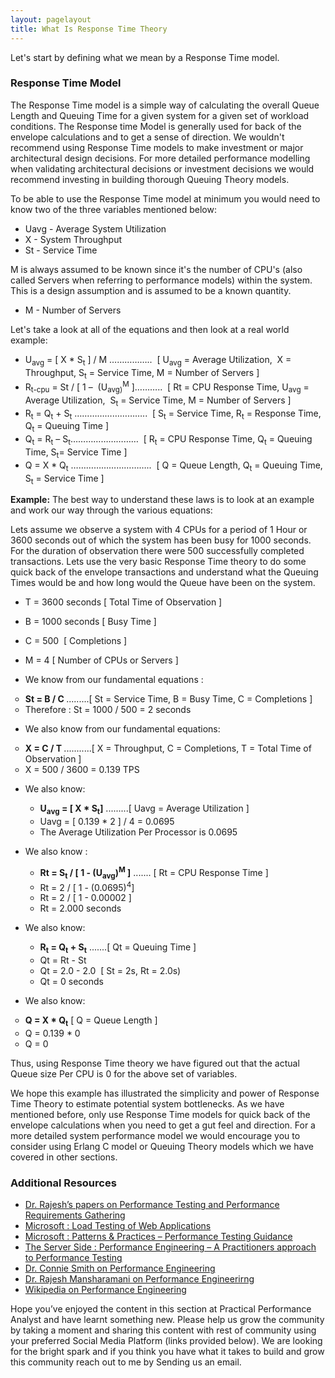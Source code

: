 ```yaml
---
layout: pagelayout
title: What Is Response Time Theory
---
```


Let's start by defining what we mean by a Response Time model.

### Response Time Model

The Response Time model is a simple way of calculating the overall Queue Length and Queuing Time for a given system for a given set of workload conditions. The Response time Model is generally used for back of the envelope calculations and to get a sense of direction. We wouldn't recommend using Response Time models to make investment or major architectural design decisions. For more detailed performance modelling when validating architectural decisions or investment decisions we would recommend investing in building thorough Queuing Theory models.

To be able to use the Response Time model at minimum you would need to know two of the three variables mentioned below:

  * Uavg - Average System Utilization
  * X  - System Throughput
  * St - Service Time

M is always assumed to be known since it's the number of CPU's (also called Servers when referring to performance models) within the system. This is a design assumption and is assumed to be a known quantity.

  * M - Number of Servers

Let's take a look at all of the equations and then look at a real world example:

  * U<sub>avg</sub> = [ X * S<sub>t</sub> ] / M &#8230;&#8230;&#8230;&#8230;&#8230;..  [ U<sub>avg</sub> = Average Utilization,  X = Throughput, S<sub>t</sub> = Service Time, M = Number of Servers ]
  * R<sub>t-cpu</sub> = St / [ 1 &#8211;  (U<sub>avg)</sub><sup>M</sup> ]&#8230;&#8230;&#8230;..  [ Rt = CPU Response Time, U<sub>avg</sub> = Average Utilization,  S<sub>t</sub> = Service Time, M = Number of Servers ]
  * R<sub>t</sub> = Q<sub>t</sub> + S<sub>t</sub> &#8230;&#8230;&#8230;&#8230;&#8230;&#8230;&#8230;&#8230;&#8230;..  [ S<sub>t</sub> = Service Time, R<sub>t</sub> = Response Time, Q<sub>t</sub> = Queuing Time ]
  * Q<sub>t</sub> = R<sub>t</sub> &#8211; S<sub>t</sub>&#8230;&#8230;&#8230;&#8230;&#8230;&#8230;&#8230;&#8230;&#8230;  [ R<sub>t</sub> = CPU Response Time, Q<sub>t</sub> = Queuing Time, S<sub>t</sub>= Service Time ]
  * Q = X * Q<sub>t</sub> &#8230;&#8230;&#8230;&#8230;&#8230;&#8230;&#8230;&#8230;&#8230;&#8230;..  [ Q = Queue Length, Q<sub>t</sub> = Queuing Time, S<sub>t</sub> = Service Time ]

**Example:** The best way to understand these laws is to look at an example and work our way through the various equations:

Lets assume we observe a system with 4 CPUs for a period of 1 Hour or 3600 seconds out of which the system has been busy for 1000 seconds. For the duration of observation there were 500 successfully completed transactions. Lets use the very basic Response Time theory to do some quick back of the envelope transactions and understand what the Queuing Times would be and how long would the Queue have been on the system.

  * T = 3600 seconds [ Total Time of Observation ]
  * B = 1000 seconds [ Busy Time ]
  * C = 500  [ Completions ]
  * M = 4 [ Number of CPUs or Servers ]

  * We know from our fundamental equations :
  
   <ul style="list-style-type: circle;">
      <li>
        <strong>St = B / C </strong>.........[ St = Service Time, B = Busy Time, C = Completions ]
      </li>
      <li>
        Therefore : St = 1000 / 500 = 2 seconds
      </li>
   </ul>

  * We also know from our fundamental equations:
  
   <ul style="list-style-type: circle;">
      <li>
        <strong>X = C / T </strong>...........[ X = Throughput, C = Completions, T = Total Time of Observation ]
      </li>
      <li>
        X = 500 / 3600 = 0.139 TPS
      </li>
   </ul>

  * We also know:
      * **U<sub>avg</sub> = [ X * S<sub>t</sub>]** .........[ Uavg = Average Utilization ]
      * Uavg = [ 0.139 * 2 ] / 4 = 0.0695
      * The Average Utilization Per Processor is 0.0695

  * We also know :
      * **Rt = S<sub>t</sub> / [ 1 - (U<sub>avg</sub>)<sup>M</sup> ]** ....... [ Rt = CPU Response Time ]
      * Rt = 2 / [ 1 - (0.0695)<sup>4</sup>]
      * Rt = 2 / [ 1 - 0.00002 ]
      * Rt = 2.000 seconds

  * We also know:
      * **R<sub>t</sub> = Q<sub>t</sub> + S<sub>t</sub>** .......[ Qt = Queuing Time ]
      * Qt = Rt - St
      * Qt = 2.0 - 2.0  [ St = 2s, Rt = 2.0s)
      * Qt = 0 seconds

  * We also know: 
  
   <ul style="list-style-type: circle;">
      <li>
        <strong>Q = X * Q<sub>t</sub></strong> [ Q = Queue Length ]
      </li>
      <li>
        Q = 0.139 * 0
      </li>
      <li>
        Q = 0
      </li>
   </ul>

Thus, using Response Time theory we have figured out that the actual Queue size Per CPU is 0 for the above set of variables.

We hope this example has illustrated the simplicity and power of Response Time Theory to estimate potential system bottlenecks. As we have mentioned before, only use Response Time models for quick back of the envelope calculations when you need to get a gut feel and direction. For a more detailed system performance model we would encourage you to consider using Erlang C model or Queuing Theory models which we have covered in other sections.


### Additional Resources

* [Dr. Rajesh’s papers on Performance Testing and Performance Requirements Gathering](https://sites.google.com/site/swperfengg/)
* [Microsoft : Load Testing of Web Applications](http://msdn.microsoft.com/en-us/library/bb924372.aspx)
* [Microsoft : Patterns & Practices – Performance Testing Guidance](http://perftesting.codeplex.com/wikipage?title=How%20To:%20Model%20the%20Workload%20for%20Web%20Applications)
* [The Server Side : Performance Engineering – A Practitioners approach to Performance Testing](http://www.theserverside.com/news/1363731/Performance-Engineering-a-Practitioners-Approach-to-Performance-Testing)
* [Dr. Connie Smith on Performance Engineering](http://www.perfeng.com)
* [Dr. Rajesh Mansharamani on Performance Engineerirng](https://sites.google.com/site/swperfengg/home)
* [Wikipedia on Performance Engineering](http://en.wikipedia.org/wiki/Performance_engineering)

Hope you’ve enjoyed the content in this section at Practical Performance Analyst and have learnt something new. Please help us grow the community by taking a moment and sharing this content with rest of community using your preferred Social Media Platform (links provided below). We are looking for the bright spark and if you think you have what it takes to build and grow this community reach out to me by Sending us an email. 


